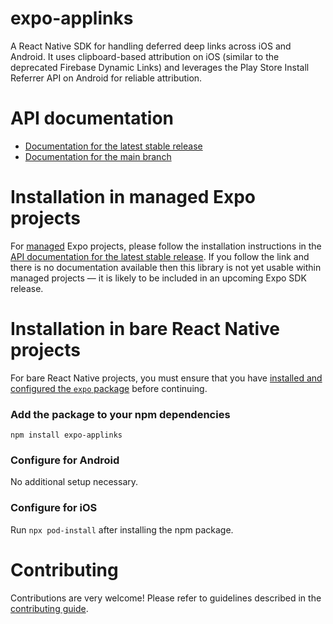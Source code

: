 # expo-applinks

A React Native SDK for handling deferred deep links across iOS and Android. It uses clipboard-based attribution on iOS (similar to the deprecated Firebase Dynamic Links) and leverages the Play Store Install Referrer API on Android for reliable attribution.

# API documentation

- [Documentation for the latest stable release](https://docs.expo.dev/versions/latest/sdk/applinks/)
- [Documentation for the main branch](https://docs.expo.dev/versions/unversioned/sdk/applinks/)

# Installation in managed Expo projects

For [managed](https://docs.expo.dev/archive/managed-vs-bare/) Expo projects, please follow the installation instructions in the [API documentation for the latest stable release](#api-documentation). If you follow the link and there is no documentation available then this library is not yet usable within managed projects &mdash; it is likely to be included in an upcoming Expo SDK release.

# Installation in bare React Native projects

For bare React Native projects, you must ensure that you have [installed and configured the `expo` package](https://docs.expo.dev/bare/installing-expo-modules/) before continuing.

### Add the package to your npm dependencies

```
npm install expo-applinks
```

### Configure for Android


No additional setup necessary.


### Configure for iOS

Run `npx pod-install` after installing the npm package.

# Contributing

Contributions are very welcome! Please refer to guidelines described in the [contributing guide]( https://github.com/expo/expo#contributing).
